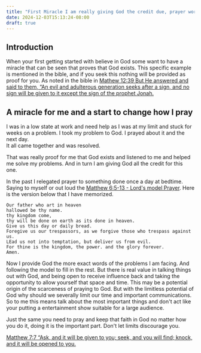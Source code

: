 ```yaml
---
title: "First Miracle I am really giving God the credit due, prayer works"
date: 2024-12-03T15:13:24-08:00
draft: true
---
```

## Introduction
When your first getting started with believe in God some want to have a miracle that can be seen that proves that God exists. This specific example is mentioned in the bible, and if you seek this nothing will be provided as proof for you. As noted in the bible in  [Mathew 12:39 But He answered and said to them, “An evil and adulterous generation seeks after a sign, and no sign will be given to it except the sign of the prophet Jonah.](https://www.biblegateway.com/passage/?search=mathew%2012%3A39&version=NKJV)

## A miracle for me and a start to change how I pray

I was in a low state at work and need help as I was at my limit and stuck for weeks on a problem. I took my problem to God. I prayed about it and the next day.  
It all came together and was resolved. 

That was really proof for me that God exists and listened to me and helped me solve my problems. And in turn I am giving God all the credit for this one.

In the past I relegated prayer to something done once a day at bedtime. Saying to myself or out loud the [Matthew 6:5-13 - Lord's model Prayer](https://www.biblegateway.com/passage/?search=Matthew%206%3A5-13&version=NKJV). Here is the version below that I have memorized.

    Our father who art in heaven
    hallowed be thy name.
    thy kingdom come,
    thy will be done on earth as its done in heaven.
    Give us this day or daily bread.
    Foregive us our trespassors, as we forgive those who trespass against us.
    LEad us not into temptation, but deliver us from evil.
    For thine is the kingdom, the power. and the glory forever.
    Amen.

Now I provide God the more exact words of the problems I am facing. And following the model to fill in the rest. But there is real value in talking things out with God, and being open to receive influence back and taking the opportunity to allow yourself that space and time. This may be a potential origin of the scarceness of praying to God. But with the limitless potential of God why should we severally limit our time and important communications. So to me this means talk about the most important things and don't act like your putting a entertainment show suitable for a large audience.

Just the same you need to pray and keep that faith in God no matter how you do it, doing it is the important part. Don't let limits discourage you.

[Matthew 7:7 “Ask, and it will be given to you; seek, and you will find; knock, and it will be opened to you.](https://www.biblegateway.com/passage/?search=Matthew%207%3A7&version=NKJV)